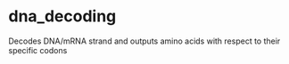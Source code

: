 # dna_decoding
Decodes DNA/mRNA strand and outputs amino acids with respect to their specific codons
